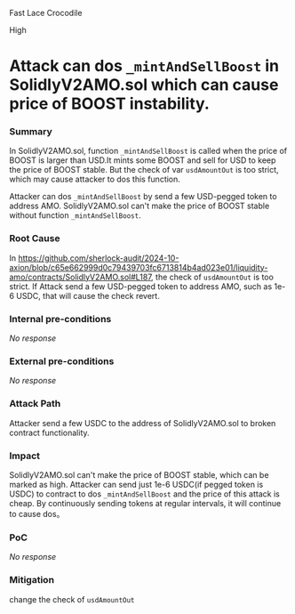 Fast Lace Crocodile

High

# Attack can dos `_mintAndSellBoost` in SolidlyV2AMO.sol which can cause price of BOOST instability.

### Summary

In SolidlyV2AMO.sol, function `_mintAndSellBoost` is called when the price of BOOST is larger than USD.It mints some BOOST and sell for USD to keep the price of BOOST stable. But the check of var `usdAmountOut` is too strict, which may cause attacker to dos this function. 

Attacker can dos `_mintAndSellBoost`  by send a few USD-pegged token to address AMO. SolidlyV2AMO.sol can't make the price of BOOST stable without function `_mintAndSellBoost`.


### Root Cause

In https://github.com/sherlock-audit/2024-10-axion/blob/c65e662999d0c79439703fc6713814b4ad023e01/liquidity-amo/contracts/SolidlyV2AMO.sol#L187, the check of `usdAmountOut` is too strict. If Attack send a few USD-pegged token to address AMO, such as 1e-6 USDC, that will cause the check revert. 

### Internal pre-conditions

_No response_

### External pre-conditions

_No response_

### Attack Path

Attacker send a few USDC to the address of SolidlyV2AMO.sol to broken contract functionality. 

### Impact

SolidlyV2AMO.sol can't make the price of BOOST stable, which can be marked as high. 
Attacker can send just 1e-6 USDC(if pegged token is USDC) to contract to dos `_mintAndSellBoost` and the price of this attack is cheap. By continuously sending tokens at regular intervals, it will continue to cause dos。 

### PoC

_No response_

### Mitigation

change the check of `usdAmountOut`